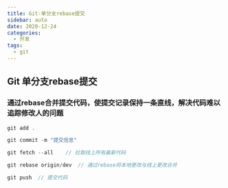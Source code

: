 ```yaml
---
title: Git-单分支rebase提交
sidebar: auto
date: 2020-12-24
categories:
  - 开发
tags:
  - git
---
```


## Git 单分支rebase提交

### 通过rebase合并提交代码，使提交记录保持一条直线，解决代码难以追踪修改人的问题

```javascript
git add .
```

```javascript
git commit -m "提交信息"
```

```javascript
git fetch --all    // 拉取线上所有最新代码
```

```javascript
git rebase origin/dev  // 通过rebase将本地更改与线上更改合并
```

```javascript
git push  // 提交代码
```